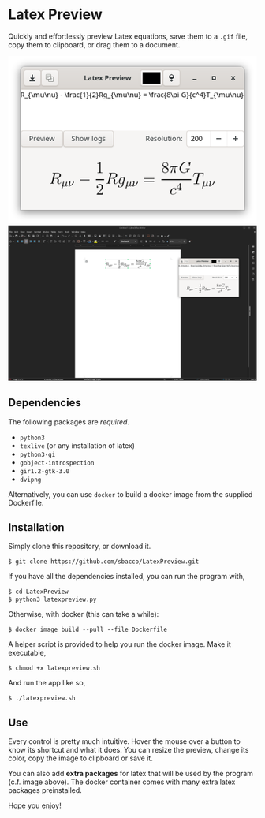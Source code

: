 # Latex Preview

Quickly and effortlessly preview Latex equations, save them to a `.gif`
file, copy them to clipboard, or drag them to a document.

![screenshot](screenshot1.png)
![screenshot of the copy-paste feature](screenshot2.png)

## Dependencies

The following packages are _required_.

* `python3`
* `texlive` (or any installation of latex)
* `python3-gi`
* `gobject-introspection`
* `gir1.2-gtk-3.0`
* `dvipng`

Alternatively, you can use `docker` to build a docker image
from the supplied Dockerfile.

## Installation

Simply clone this repository, or download it.
```shell
$ git clone https://github.com/sbacco/LatexPreview.git
```
If you have all the dependencies installed, you can run the
program with,
```shell
$ cd LatexPreview
$ python3 latexpreview.py
```
Otherwise, with docker (this can take a while):
```shell
$ docker image build --pull --file Dockerfile
```
A helper script is provided to help you run the docker image.
Make it executable,
```shell
$ chmod +x latexpreview.sh
```
And run the app like so,
```shell
$ ./latexpreview.sh
```
## Use

Every control is pretty much intuitive. Hover the mouse over a button
to know its shortcut and what it does. You can resize the preview, 
change its color, copy the image to clipboard or save it.

You can also add __extra packages__ for latex that will be used by the
program (c.f. image above). The docker container comes with many
extra latex packages preinstalled.

Hope you enjoy!
